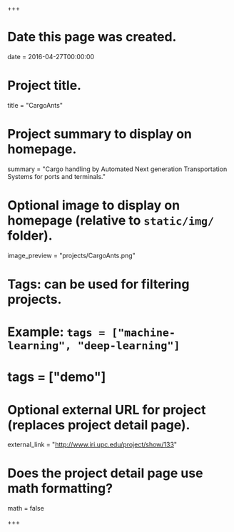 +++
# Date this page was created.
date = 2016-04-27T00:00:00

# Project title.
title = "CargoAnts"

# Project summary to display on homepage.
summary = "Cargo handling by Automated Next generation Transportation Systems for ports and terminals."

# Optional image to display on homepage (relative to `static/img/` folder).
image_preview = "projects/CargoAnts.png"

# Tags: can be used for filtering projects.
# Example: `tags = ["machine-learning", "deep-learning"]`
# tags = ["demo"]

# Optional external URL for project (replaces project detail page).
external_link = "http://www.iri.upc.edu/project/show/133"

# Does the project detail page use math formatting?
math = false

+++

